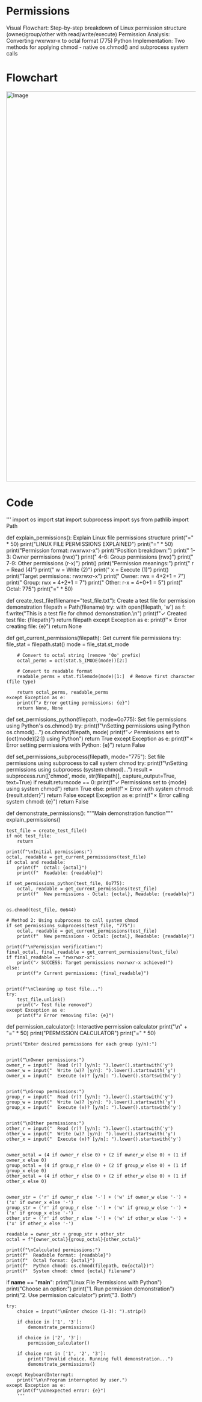 # Permissions
Visual Flowchart: Step-by-step breakdown of Linux permission structure (owner/group/other with read/write/execute)
Permission Analysis: Converting rwxrwxr-x to octal format (775)
Python Implementation: Two methods for applying chmod - native os.chmod() and subprocess system calls

# Flowchart
<img width="1278" height="1035" alt="Image" src="https://github.com/user-attachments/assets/7f0a534c-d96f-4cc1-af6b-392284f0f8f8" />

# Code
'''
import os
import stat
import subprocess
import sys
from pathlib import Path

def explain_permissions():
  Explain Linux file permissions structure
    print("=" * 50)
    print("LINUX FILE PERMISSIONS EXPLAINED")
    print("=" * 50)
    print("Permission format: rwxrwxr-x")
    print("Position breakdown:")
    print("  1-3: Owner permissions  (rwx)")
    print("  4-6: Group permissions  (rwx)")
    print("  7-9: Other permissions  (r-x)")
    print()
    print("Permission meanings:")
    print("  r = Read    (4)")
    print("  w = Write   (2)")
    print("  x = Execute (1)")
    print()
    print("Target permissions: rwxrwxr-x")
    print("  Owner: rwx = 4+2+1 = 7")
    print("  Group: rwx = 4+2+1 = 7")
    print("  Other: r-x = 4+0+1 = 5")
    print("  Octal: 775")
    print("=" * 50)

def create_test_file(filename="test_file.txt"):
   Create a test file for permission demonstration
    filepath = Path(filename)
    try:
        with open(filepath, 'w') as f:
            f.write("This is a test file for chmod demonstration.\n")
        print(f"✓ Created test file: {filepath}")
        return filepath
    except Exception as e:
        print(f"✗ Error creating file: {e}")
        return None

def get_current_permissions(filepath):
    Get current file permissions
    try:
        file_stat = filepath.stat()
        mode = file_stat.st_mode
        
        # Convert to octal string (remove '0o' prefix)
        octal_perms = oct(stat.S_IMODE(mode))[2:]
        
        # Convert to readable format
        readable_perms = stat.filemode(mode)[1:]  # Remove first character (file type)
        
        return octal_perms, readable_perms
    except Exception as e:
        print(f"✗ Error getting permissions: {e}")
        return None, None

def set_permissions_python(filepath, mode=0o775):
    Set file permissions using Python's os.chmod()
    try:
        print(f"\nSetting permissions using Python os.chmod()...")
        os.chmod(filepath, mode)
        print(f"✓ Permissions set to {oct(mode)[2:]} using Python")
        return True
    except Exception as e:
        print(f"✗ Error setting permissions with Python: {e}")
        return False

def set_permissions_subprocess(filepath, mode="775"):
    Set file permissions using subprocess to call system chmod
    try:
        print(f"\nSetting permissions using subprocess (system chmod)...")
        result = subprocess.run(['chmod', mode, str(filepath)], 
                              capture_output=True, text=True)
        if result.returncode == 0:
            print(f"✓ Permissions set to {mode} using system chmod")
            return True
        else:
            print(f"✗ Error with system chmod: {result.stderr}")
            return False
    except Exception as e:
        print(f"✗ Error calling system chmod: {e}")
        return False

def demonstrate_permissions():
    """Main demonstration function"""
    explain_permissions()
    
    test_file = create_test_file()
    if not test_file:
        return
    
    print(f"\nInitial permissions:")
    octal, readable = get_current_permissions(test_file)
    if octal and readable:
        print(f"  Octal: {octal}")
        print(f"  Readable: {readable}")
    
    if set_permissions_python(test_file, 0o775):
        octal, readable = get_current_permissions(test_file)
        print(f"  New permissions - Octal: {octal}, Readable: {readable}")
    

    os.chmod(test_file, 0o644)
    
    # Method 2: Using subprocess to call system chmod
    if set_permissions_subprocess(test_file, "775"):
        octal, readable = get_current_permissions(test_file)
        print(f"  New permissions - Octal: {octal}, Readable: {readable}")
    
    print(f"\nPermission verification:")
    final_octal, final_readable = get_current_permissions(test_file)
    if final_readable == "rwxrwxr-x":
        print("✓ SUCCESS: Target permissions rwxrwxr-x achieved!")
    else:
        print(f"✗ Current permissions: {final_readable}")
    
    
    print(f"\nCleaning up test file...")
    try:
        test_file.unlink()
        print("✓ Test file removed")
    except Exception as e:
        print(f"✗ Error removing file: {e}")

def permission_calculator():
    Interactive permission calculator
    print("\n" + "=" * 50)
    print("PERMISSION CALCULATOR")
    print("=" * 50)
    
    print("Enter desired permissions for each group (y/n):")
    

    print("\nOwner permissions:")
    owner_r = input("  Read (r)? [y/n]: ").lower().startswith('y')
    owner_w = input("  Write (w)? [y/n]: ").lower().startswith('y')
    owner_x = input("  Execute (x)? [y/n]: ").lower().startswith('y')
    
   
    print("\nGroup permissions:")
    group_r = input("  Read (r)? [y/n]: ").lower().startswith('y')
    group_w = input("  Write (w)? [y/n]: ").lower().startswith('y')
    group_x = input("  Execute (x)? [y/n]: ").lower().startswith('y')
    

    print("\nOther permissions:")
    other_r = input("  Read (r)? [y/n]: ").lower().startswith('y')
    other_w = input("  Write (w)? [y/n]: ").lower().startswith('y')
    other_x = input("  Execute (x)? [y/n]: ").lower().startswith('y')
    

    owner_octal = (4 if owner_r else 0) + (2 if owner_w else 0) + (1 if owner_x else 0)
    group_octal = (4 if group_r else 0) + (2 if group_w else 0) + (1 if group_x else 0)
    other_octal = (4 if other_r else 0) + (2 if other_w else 0) + (1 if other_x else 0)
    

    owner_str = ('r' if owner_r else '-') + ('w' if owner_w else '-') + ('x' if owner_x else '-')
    group_str = ('r' if group_r else '-') + ('w' if group_w else '-') + ('x' if group_x else '-')
    other_str = ('r' if other_r else '-') + ('w' if other_w else '-') + ('x' if other_x else '-')
    
    readable = owner_str + group_str + other_str
    octal = f"{owner_octal}{group_octal}{other_octal}"
    
    print(f"\nCalculated permissions:")
    print(f"  Readable format: {readable}")
    print(f"  Octal format: {octal}")
    print(f"  Python chmod: os.chmod(filepath, 0o{octal})")
    print(f"  System chmod: chmod {octal} filename")

if __name__ == "__main__":
    print("Linux File Permissions with Python")
    print("Choose an option:")
    print("1. Run permission demonstration")
    print("2. Use permission calculator")
    print("3. Both")
    
    try:
        choice = input("\nEnter choice (1-3): ").strip()
        
        if choice in ['1', '3']:
            demonstrate_permissions()
        
        if choice in ['2', '3']:
            permission_calculator()
            
        if choice not in ['1', '2', '3']:
            print("Invalid choice. Running full demonstration...")
            demonstrate_permissions()
            
    except KeyboardInterrupt:
        print("\n\nProgram interrupted by user.")
    except Exception as e:
        print(f"\nUnexpected error: {e}")
        '''
